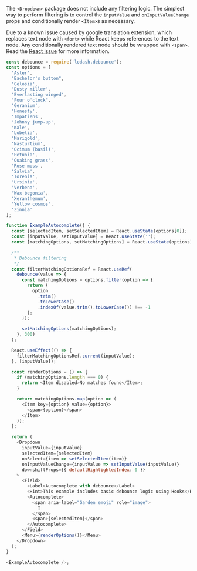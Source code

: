 The `<Dropdown>` package does not include any filtering logic. The simplest way to
perform filtering is to control the `inputValue` and `onInputValueChange` props and
conditionally render `<Item>`s as necessary.

Due to a known issue caused by google translation extension, which replaces text node
with `<font>` while React keeps references to the text node.
Any conditionally rendered text node should be wrapped with `<span>`.
Read the [React issue](https://github.com/facebook/react/issues/11538#issuecomment-390386520)
for more information.

```js
const debounce = require('lodash.debounce');
const options = [
  'Aster',
  "Bachelor's button",
  'Celosia',
  'Dusty miller',
  'Everlasting winged',
  "Four o'clock",
  'Geranium',
  'Honesty',
  'Impatiens',
  'Johnny jump-up',
  'Kale',
  'Lobelia',
  'Marigold',
  'Nasturtium',
  'Ocimum (basil)',
  'Petunia',
  'Quaking grass',
  'Rose moss',
  'Salvia',
  'Torenia',
  'Ursinia',
  'Verbena',
  'Wax begonia',
  'Xeranthemum',
  'Yellow cosmos',
  'Zinnia'
];

function ExampleAutocomplete() {
  const [selectedItem, setSelectedItem] = React.useState(options[0]);
  const [inputValue, setInputValue] = React.useState('');
  const [matchingOptions, setMatchingOptions] = React.useState(options);

  /**
   * Debounce filtering
   */
  const filterMatchingOptionsRef = React.useRef(
    debounce(value => {
      const matchingOptions = options.filter(option => {
        return (
          option
            .trim()
            .toLowerCase()
            .indexOf(value.trim().toLowerCase()) !== -1
        );
      });

      setMatchingOptions(matchingOptions);
    }, 300)
  );

  React.useEffect(() => {
    filterMatchingOptionsRef.current(inputValue);
  }, [inputValue]);

  const renderOptions = () => {
    if (matchingOptions.length === 0) {
      return <Item disabled>No matches found</Item>;
    }

    return matchingOptions.map(option => (
      <Item key={option} value={option}>
        <span>{option}</span>
      </Item>
    ));
  };

  return (
    <Dropdown
      inputValue={inputValue}
      selectedItem={selectedItem}
      onSelect={item => setSelectedItem(item)}
      onInputValueChange={inputValue => setInputValue(inputValue)}
      downshiftProps={{ defaultHighlightedIndex: 0 }}
    >
      <Field>
        <Label>Autocomplete with debounce</Label>
        <Hint>This example includes basic debounce logic using Hooks</Hint>
        <Autocomplete>
          <span aria-label="Garden emoji" role="image">
            🌱
          </span>
          <span>{selectedItem}</span>
        </Autocomplete>
      </Field>
      <Menu>{renderOptions()}</Menu>
    </Dropdown>
  );
}

<ExampleAutocomplete />;
```
